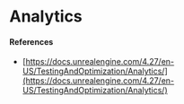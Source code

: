 # Analytics

#### References

* [https://docs.unrealengine.com/4.27/en-US/TestingAndOptimization/Analytics/](https://docs.unrealengine.com/4.27/en-US/TestingAndOptimization/Analytics/)
